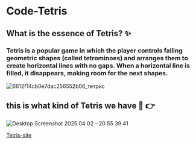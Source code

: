 # Code-Tetris
## What is the essence of Tetris? :sparkles:
### Tetris is a popular game in which the player controls falling geometric shapes (called tetrominoes) and arranges them to create horizontal lines with no gaps. When a horizontal line is filled, it disappears, making room for the next shapes.

![6612f14cb0e7dac256552b06_тетрис](https://github.com/user-attachments/assets/c3ec51b6-3cf7-4264-80ee-66d387198a90)

## this is what kind of Tetris we have  :dizzy:  :point_right:
![Desktop Screenshot 2025 04 02 - 20 55 39 41](https://github.com/user-attachments/assets/ba361e8d-702c-45d9-b9b7-c93415c4e192)

[Tetris-site](https://daniilryabkov.github.io/Code-Tetris/)
